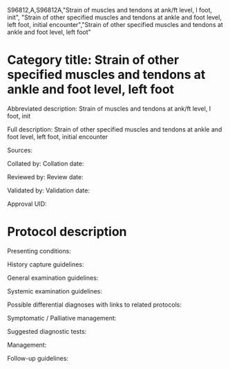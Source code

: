 S96812,A,S96812A,"Strain of muscles and tendons at ank/ft level, l foot, init", "Strain of other specified muscles and tendons at ankle and foot level, left foot, initial encounter","Strain of other specified muscles and tendons at ankle and foot level, left foot"
# Category title: Strain of other specified muscles and tendons at ankle and foot level, left foot

Abbreviated description: Strain of muscles and tendons at ank/ft level, l foot, init

Full description: Strain of other specified muscles and tendons at ankle and foot level, left foot, initial encounter

Sources:

Collated by:
Collation date:

Reviewed by:
Review date:

Validated by:
Validation date:

Approval UID:

# Protocol description

Presenting conditions:

History capture guidelines:

General examination guidelines:

Systemic examination guidelines:

Possible differential diagnoses with links to related protocols:

Symptomatic / Palliative management:

Suggested diagnostic tests:

Management:

Follow-up guidelines:
